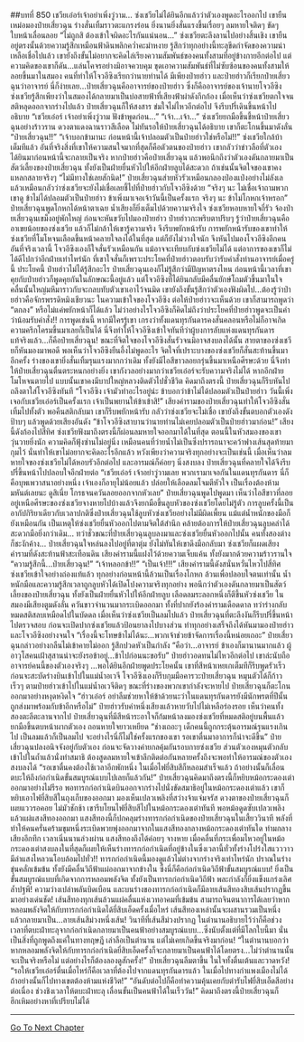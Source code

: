##บทที่ 850 เชวียเอ๋อร์เจ้าอย่าเพิ่งวู่วาม...
ซ่งเชวียไม่ได้ยินอีกแล้วว่าตัวเองพูดอะไรออกไป เขายืนเหม่อมองป๋ายเสี่ยวฉุน ร่างสั่นเทิ้มราวตะแกรงร่อน ยิ่งนานยิ่งสั่นแรงขึ้นเรื่อยๆ ลมหายใจติดๆ ขัดๆ ใบหน้าเลื่อนลอย
“ไม่ถูกสิ ต้องเข้าใจผิดอะไรกันแน่นอน...” ซ่งเชวียตะลึงลานไปอย่างสิ้นเชิง เขายืนอยู่ตรงนั้นด้วยความรู้สึกเหมือนฟ้าดินพลิกคว่ำคะมำหงาย รู้สึกว่าทุกอย่างนี้ทะลุขีดกำจัดของความน่าเหลือเชื่อไปแล้ว
เขายังถึงขั้นไม่อยากจะคิดไล่เรียงความสัมพันธ์ของคนทั้งสามที่อยู่ข้างกายอีกต่อไป แต่ความคิดของเขาก็ดัน...แล่นโคจรอย่างมิอาจควบคุม ขุดเอาความสัมพันธ์ที่ไม่ซับซ้อนของคนทั้งสามให้ลอยขึ้นมาในสมอง
คนที่ทำให้โจวอีซิงเรียกว่านายท่านได้ มีเพียงป๋ายฮ่าว และป๋ายฮ่าวก็เรียกป๋ายเสี่ยวฉุนว่าอาจารย์ นี่ก็ง่ายเลย...ป๋ายเสี่ยวฉุนคืออาจารย์ของป๋ายฮ่าว ซึ่งก็คืออาจารย์ของเจ้านายโจวอีซิง
ซ่งเชวียรู้สึกเพียงว่าในสมองได้กลายมาเป็นบ่อสายฟ้าที่เสียงฟ้าผ่าดังกึกก้อง เมื่อเห็นว่าซ่งเชวียตกใจจนสติหลุดออกจากร่างไปแล้ว ป๋ายเสี่ยวฉุนก็ให้สงสาร ข่มใจไม่ไหวอีกต่อไป จึงรีบปรี่เดินขึ้นหน้าไปอธิบาย
“เชวียเอ๋อร์ เจ้าอย่าเพิ่งวู่วาม ฟังข้าพูดก่อน...”
“เจ้า...เจ้า...” ซ่งเชวียยกมือขึ้นชี้หน้าป๋ายเสี่ยวฉุนอย่างร้าวราน ดวงตาแดงฉานราวสีเลือด ไม่ทันรอให้ป๋ายเสี่ยวฉุนได้อธิบาย เขาก็ตะโกนขึ้นมาดังลั่น
“ป๋ายเสี่ยวฉุน!!”
“เจ้าบอกข้ามานะ ก่อนหน้านี้เจ้าปลอมตัวเป็นป๋ายฮ่าวใช่หรือไม่!!” ซ่งเชวียใกล้บ้าเต็มทีแล้ว อันที่จริงสิ่งที่เขาให้ความสนใจมากที่สุดก็คือตัวตนของป๋ายฮ่าว เขากลัวว่าข่าวลือที่ตัวเองได้ยินมาก่อนหน้านี้จะกลายเป็นจริง หากป๋ายฮ่าวคือป๋ายเสี่ยวฉุน แล้วพอนึกถึงว่าตัวเองดันกลายมาเป็นสัตว์เลี้ยงของป๋ายเสี่ยวฉุน ทั้งยังเป็นฝ่ายยื่นหัวไปให้อีกฝ่ายลูบได้สะดวก ถ้าเช่นนั้นจิตใจของเขาคงแหลกสลายจริงๆ
“ไม่มีทางใช่เลยสักนิด!” ป๋ายเสี่ยวฉุนส่ายหัวรัวเหมือนกลองป๋องแป๋งอย่างไม่ลังเล แล้วเหมือนกลัวว่าซ่งเชวียจะยังไม่เชื่อเลยชี้ไปที่ป๋ายฮ่าวกับโจวอีซิงด้วย
“จริงๆ นะ ไม่เชื่อเจ้าถามพวกเขาดู ข้าไม่ได้ปลอมตัวเป็นป๋ายฮ่าว ข้าเพิ่งมาเจอเจ้าวันนี้เป็นครั้งแรก จริงๆ นะ ข้าไม่โกหกเจ้าหรอก” ป๋ายเสี่ยวฉุนพูดโกหกได้หน้าตาเฉย น้ำเสียงก็ยิ่งเต็มไปด้วยความจริงใจ
ซ่งเชวียหอบหายใจถี่รัว จ้องป๋ายเสี่ยวฉุนเขม็งอยู่พักใหญ่ ก่อนจะหันขวับไปมองป๋ายฮ่าว
ป๋ายฮ่าวกะพริบตาปริบๆ รู้ว่าป๋ายเสี่ยวฉุนคืออาเขยน้อยของซ่งเชวีย แล้วก็ไม่กล้าให้เขารู้ความจริง จึงรีบพยักหน้ารับ การพยักหน้ารับของเขาทำให้ซ่งเชวียที่โมโหจนเลือดขึ้นหน้าคลายใจลงได้ในที่สุด แต่ก็ยังไม่วางใจนัก จึงหันไปมองโจวอีซิงอีกคน
อันที่จริงเวลานี้ โจวอีซิงเองก็ใจสั่นรัวเหมือนกัน แม้อาจจะเทียบกับซ่งเชวียไม่ได้ แต่อาการของเขาก็ไม่ได้ดีไปกว่าอีกฝ่ายเท่าไหร่นัก ที่เขาใจสั่นก็เพราะประโยคที่ป๋ายฮ่าวตอบรับว่ารับคำสั่งท่านอาจารย์เมื่อครู่นี้
ประโยคนี้ ป๋ายฮ่าวไม่ได้รู้สึกอะไร ป๋ายเสี่ยวฉุนเองก็ไม่รู้สึกว่ามีปัญหาตรงไหน ก่อนหน้านี้เวลาที่เขาคุยกับป๋ายฮ่าวก็พูดคุยกันในลักษณะนี้อยู่แล้ว แต่โจวอีซิงที่ได้ยินกลับมีคลื่นยักษ์โถมตัวขึ้นมาในใจ คลื่นนั้นใหญ่มหึมาราวกับจะกลบทับตัวเขาเอาไว้จนมิด
เขายังถึงขั้นรู้สึกว่าตัวเองฟังผิดไป...ต้องรู้ว่าป๋ายฮ่าวคือจักรพรรดิหมิงเชียวนะ ในความเข้าใจของโจวอีซิง ต่อให้ป๋ายฮ่าวจะเห็นด้วย เขาก็สามารถพูดว่า “ตกลง” หรือไม่แค่พยักหน้าก็ได้แล้ว ไม่ว่าอย่างไรโจวอีซิงก็คิดไม่ถึงว่าประโยคที่ป๋ายฮ่าวพูดจะเป็นคำว่าน้อมรับคำสั่ง!!
การพูดเช่นนี้ หากมีใครรู้เขา เกรงว่าทั้งแดนทุรกันดารคงสั่นคลอนหรือไม่ก็อาจเกิดความครึกโครมขึ้นมาเลยก็เป็นได้ นี่จึงทำให้โจวอีซิงเข้าใจทันทีว่าผู้บงการลับแห่งแดนทุรกันดาร แท้จริงแล้ว...ก็คือป๋ายเสี่ยวฉุน!
ขณะที่จิตใจของโจวอีซิงสั่นรัวจนมิอาจสงบลงได้นั้น สายตาของซ่งเชวียก็หันมองมาพอดี พอเห็นว่าโจวอีซิงยืนอึ้งไม่พูดอะไร จิตใจที่เปราะบางของซ่งเชวียก็สั่นสะท้านขึ้นมาอีกครั้ง ร่างของเขายิ่งสั่นเทิ้มรุนแรงมากกว่าเดิม ทั้งยังมีไอสีขาวลอยกรุ่นขึ้นมาเหนือศีรษะด้วย
นี่จึงทำให้ป๋ายเสี่ยวฉุนตื่นตระหนกอย่างยิ่ง เขากังวลอย่างมากว่าเชวียเอ๋อร์จะรับความจริงไม่ได้ หากอีกฝ่ายโมโหจนตายไป แบบนั้นเขาคงมีบาปใหญ่หลวงติดตัวไปชั่วชีวิต คิดมาถึงตรงนี้ ป๋ายเสี่ยวฉุนก็รีบหันไปถลึงตาใส่โจวอีซิงทันที
“โจวอีซิง เจ้ามัวทำอะไรอยู่น่ะ ข้าบอกว่าข้าไม่ได้ปลอมตัวเป็นป๋ายฮ่าว วันนี้เพิ่งเจอกับเชวียเอ๋อร์เป็นครั้งแรก เจ้าเป็นพยานให้ข้าเข้าสิ!”
เสียงคำรามของป๋ายเสี่ยวฉุนทำให้โจวอีซิงสั่นเทิ้มไปทั้งตัว พอคืนสติกลับมา เขาก็รีบพยักหน้ารับ กลัวว่าซ่งเชวียจะไม่เชื่อ เขายังถึงขั้นตบอกตัวเองดังป้าบๆ แล้วพูดด้วยเสียงอันดัง
“ข้าโจวอีซิงสาบานว่านายท่านไม่เคยปลอมตัวเป็นป๋ายฮ่าวมาก่อน!”
เสียงนี้ดังก้องไปสี่ทิศ ซ่งเชวียฟังมาถึงตรงนี้ก็ผ่อนลมหายใจออกมาได้ในที่สุด ตอนนี้ในหัวสมองของเขาวุ่นวายยิ่งนัก ความคิดก็ฟุ้งซ่านไม่อยู่นิ่ง เหมือนคนที่ว่ายน้ำไม่เป็นซึ่งปรารถนาจะคว้าฟางเส้นสุดท้ายมากุมไว้ นั่นทำให้เขาไม่อยากจะคิดอะไรอีกแล้ว หวังเพียงว่าความจริงทุกอย่างจะเป็นเช่นนี้
เมื่อเห็นว่าลมหายใจของซ่งเชวียไม่ได้หอบรัวอีกต่อไป และอารมณ์ก็ค่อยๆ นิ่งสงบลง ป๋ายเสี่ยวฉุนที่คลายใจได้จึงรีบปรี่ขึ้นหน้าไปปลอบใจอีกฝ่ายต่อ
“เชวียเอ๋อร์ เจ้าอย่าวู่วามเลย พวกเรามาเจอกันในแดนทุรกันดาร นี่ก็คือบุพเพวาสนาอย่างหนึ่ง เจ้าเองก็อายุไม่น้อยแล้ว ปล่อยให้เลือดลมโจมตีหัวใจ เป็นเรื่องต้องห้ามมหันต์เลยนะ ดูสิเนี่ย โกรธจนควันลอยออกจากหัวเลย” ป๋ายเสี่ยวฉุนพูดไปพูดมา เห็นว่าไอสีขาวที่ลอยอยู่เหนือศีรษะของซ่งเชวียจางหายไปบ้างแล้วจึงยกมือขึ้นลูบหัวของซ่งเชวียโดยไม่รู้ตัว
การลูบครั้งนี้เป็นอากัปกิริยาเดียวกับเวลาปกติซึ่งป๋ายเสี่ยวฉุนใช้ลูบหัวซ่งเชวียอย่างไม่มีผิดเพี้ยน แม้แต่น้ำหนักของมือก็ยังเหมือนกัน เป็นเหตุให้ซ่งเชวียยื่นหัวออกไปตามจิตใต้สำนึก คล้ายต้องการให้ป๋ายเสี่ยวฉุนลูบคลำได้สะดวกมือยิ่งกว่าเดิม...
ทว่าชั่วขณะที่ป๋ายเสี่ยวฉุนลูบลงมาและซ่งเชวียยื่นหัวออกไปนั้น คนทั้งสองต่างก็ชะงักค้าง...
ป๋ายเสี่ยวฉุนใจหล่นลงไปอยู่ที่ตาตุ่ม ยังไม่ทันให้เขาดึงมือกลับมา ซ่งเชวียก็แผดเสียงคำรามที่ดังสะท้านฟ้าสะเทือนดิน เสียงคำรามนี้แฝงไว้ด้วยความเจ็บแค้น ทั้งยังมากด้วยความร้าวรานใจ
“ความรู้สึกนี้...ป๋ายเสี่ยวฉุน!”
“เจ้าหลอกข้า!!”
“เป็นเจ้า!!!”
เสียงคำรามนี้ดังสนั่นหวั่นไหวไปสี่ทิศ ซ่งเชวียเข้าใจอย่างถ่องแท้แล้ว ทุกอย่างก่อนหน้านี้ล้วนเป็นเรื่องโกหก ล้วนเพื่อปลอบใจตนเท่านั้น น้ำหนักมือและความรู้สึกเวลาถูกลูบหัวได้เปิดโปงความจริงทุกอย่าง พอนึกว่าตัวเองดันกลายมาเป็นสัตว์เลี้ยงของป๋ายเสี่ยวฉุน ทั้งยังเป็นฝ่ายยื่นหัวไปให้อีกฝ่ายลูบ เลือดลมระลอกหนึ่งก็ตีขึ้นหัวซ่งเชวีย ในสมองมีเสียงตูมดังลั่น ควันขาวจำนวนมากระเบิดออกมา ทั้งที่ปากยังร้องคำรามเดือดดาล ทว่าร่างกลับหมดสติสลบเหมือดไปในบัดดล
เมื่อเห็นว่าซ่งเชวียเป็นลมไปแล้ว ป๋ายเสี่ยวฉุนที่ตะลึงงันก็รีบปรี่ขึ้นหน้าไปตรวจสอบ ก่อนจะเปิดปากซ่งเชวียแล้วป้อนยาลงไปบางส่วน ทำทุกอย่างเสร็จถึงได้หันมามองป๋ายฮ่าวและโจวอีซิงอย่างจนใจ
“เรื่องนี้จะโทษข้าไม่ได้นะ...พวกเจ้าช่วยข้าจัดการเรื่องนี้หน่อยเถอะ” ป๋ายเสี่ยวฉุนกล่าวอย่างกลืนไม่เข้าคายไม่ออก รู้สึกปวดหัวเป็นกำลัง
“คือว่า...อาจารย์ ข้าเองก็มานานมากแล้ว ผู้อาวุโสคนเฝ้าสุสานน่าจะยังรอข้าอยู่...ข้าไปก่อนนะขอรับ” ป๋ายฮ่าวอดทนไม่ไหวอีกต่อไป เขาล่ะนับถืออาจารย์คนนี้ของตัวเองจริงๆ ...พอได้ยินอีกฝ่ายพูดประโยคนั้น เขาที่สีหน้าเหยเกเต็มทีก็รีบพูดรัวเร็ว ก่อนจะสะบัดร่างบินเข้าไปในแม่น้ำอเวจี
โจวอีซิงเองก็รีบกุมมือคารวะป๋ายเสี่ยวฉุน หมุนตัวได้ก็ก้าวเร็วๆ ตามป๋ายฮ่าวเข้าไปในแม่น้ำอเวจีติดๆ ขณะที่ร่างของพวกเขากำลังจะหายไป ป๋ายเสี่ยวฉุนก็ตะโกนออกมาอย่างหงุดหงิดใจ
“ฮ่าวเอ๋อร์ อย่าลืมช่วยหาให้ข้าด้วยนะว่าในแดนทุรกันดารยังมีนักพรตที่ปีนั้นถูกส่งมาพร้อมกับข้าอีกหรือไม่”
ป๋ายฮ่าวรับคำหนึ่งเสียงแล้วหายวับไปไม่เหลือร่องรอย
เห็นว่าคนทั้งสองตะลีตะลานจากไป ป๋ายเสี่ยวฉุนที่มีสีหน้าระอาใจก็ก้มหน้าลงมองซ่งเชวียที่หมดสติอยู่บนพื้นแล้วยกมือขึ้นตบหน้าผากตัวเอง ถอนหายใจยาวเหยียด
“ช่างเถอะๆ เด็กคนนี้ถูกกระตุ้นอารมณ์รุนแรงเกินไป เป็นลมแล้วก็เป็นลมไป จะอย่างไรนี่ก็ไม่ใช่ครั้งแรกของเขา รอเขาตื่นมาอาการก็น่าจะดีขึ้น” ป๋ายเสี่ยวฉุนปลงอนิจจังอยู่กับตัวเอง ก่อนจะจัดวางค่ายกลคุ้มกันรอบกายซ่งเชวีย ส่วนตัวเองหมุนตัวกลับเข้าไปในถ้ำแล้วนั่งทำสมาธิ ต้องสูดลมหายใจเข้าลึกติดต่อกันหลายครั้งถึงจะพอทำให้อารมณ์ของตัวเองสงบลงได้
“รอเขาตื่นคงต้องใช้เวลาอีกพักหนึ่ง ในเมื่อไฟยี่สิบสีก็หลอมสำเร็จแล้ว ถ้าอย่างนั้นก็เลื่อนตบะให้ถึงก่อกำเนิดขั้นสมบูรณ์แบบไปเลยก็แล้วกัน!” ป๋ายเสี่ยวฉุนคิดมาถึงตรงนี้ก็หยิบหม้อกระดองเต่าออกมาอย่างไม่รีรอ พอทารกก่อกำเนิดบินออกจากร่างไปนั่งขัดสมาธิอยู่ในหม้อกระดองเต่าแล้ว เขาก็หยิบเอาไฟยี่สิบสีในถุงเก็บของออกมา มองเห็นเปลวเพลิงที่สว่างจ้าแจ่มจรัส ดวงตาของป๋ายเสี่ยวฉุนก็เผยแววรอคอย
ไม่มัวชักช้า เขารีบโยนไฟยี่สิบสีไปในหม้อกระดองเต่าทันที พอหม้อดูดซับเปลวเพลิงแล้วแผ่แสงสีทองออกมา แสงสีทองนี้ก็ปกคลุมร่างทารกก่อกำเนิดของป๋ายเสี่ยวฉุนในเสี้ยววินาที พลังที่ทำให้คนครั่นคร้ามขุมหนึ่งระเบิดพวยพุ่งออกมาจากในแสงสีทองกลางหม้อกระดองเต่าทันใด
ท่ามกลางเสียงอึกทึก เวลาเนิ่นนานล่วงผ่าน แสงสีทองถึงได้ค่อยๆ จางหาย เมื่อคลื่นที่กระเพื่อมไหวอยู่ในหม้อกระดองเต่าสงบลงในที่สุดก็เผยให้เห็นร่างทารกก่อกำเนิดที่อยู่ข้างในซึ่งเวลานี้ทั่วทั้งร่างโปร่งใสแวววาวมีลำแสงไหลวนโอบล้อมไปทั่ว!!
ทารกก่อกำเนิดนี้มองดูแล้วไม่ต่างจากร่างจริงเท่าไหร่นัก ปราณในร่างขุ่นคลั่กเข้มข้น ทั้งยังมีคลื่นวิถีฟ้าแผ่ออกมาจากข้างใน ซึ่งนี่ก็คือก่อกำเนิดวิถีฟ้าขั้นสมบูรณ์แบบ!
ยิ่งเป็นขั้นสมบูรณ์แบบที่เกิดจากการหลอมพลังจิต ทั้งยังเป็นทารกก่อกำเนิดวิถีฟ้า พละกำลังก็ยิ่งแข็งแกร่งเลิศล้ำปฐพี!
ความว่างเปล่าพลันบิดเบือน และบนร่างของทารกก่อกำเนิดก็มีลายเส้นสีทองสิบเส้นปรากฏขึ้นมาอย่างเด่นชัด!
เส้นสีทองทุกเส้นล้วนแผ่คลื่นแห่งเวทอาคมที่เข้มข้น สามารถจินตนาการได้เลยว่าหากหลอมพลังจิตให้กับทารกก่อกำเนิดได้ยี่สิบเอ็ดครั้งเมื่อไหร่ เส้นสีทองเหล่านั้นจะผสานรวมเป็นหนึ่งแล้วกลายมาเป็น...ลายเส้นสีม่วงหนึ่งเส้น!
วินาทีที่เส้นสีม่วงปรากฏ ในตำนานอธิบายไว้ว่าก็คือช่วงเวลาที่ตบะฝ่าทะลุจากก่อกำเนิดกลายมาเป็นคนฟ้าอย่างสมบูรณ์แบบ...ซึ่งนับตั้งแต่ที่มีโลกใบนี้มา นั่นเป็นสิ่งที่ถูกพูดถึงแค่ในทางทฤษฎี เล่าลือเป็นตำนาน แต่ไม่เคยเกิดขึ้นจริงมาก่อน!
“ในตำนานบอกว่าหากหลอมพลังจิตให้กับทารกก่อกำเนิดยี่สิบเอ็ดครั้งก็จะกลายมาเป็นคนฟ้าได้โดยตรง...ไม่ว่าตำนานนั้นจะเป็นจริงหรือไม่ แต่อย่างไรก็ต้องลองดูสักครั้ง!” ป๋ายเสี่ยวฉุนลืมตาขึ้น ในใจทั้งตื่นเต้นและวาดหวัง!
“รอให้เชวียเอ๋อร์ตื่นเมื่อไหร่ก็คือเวลาที่ต้องไปจากแดนทุรกันดารแล้ว ในเมื่อไปทางกำแพงเมืองไม่ได้ ถ้าอย่างนั้นก็ไปทางเขตต้องห้ามแห่งชีวิต!”
“อันดับต่อไปก็คือทำความคุ้นเคยกับตำรับไฟยี่สิบเอ็ดสีอย่างต่อเนื่อง ช่วงชิงเวลาให้ตบะฝ่าทะลุ เลื่อนขั้นเป็นคนฟ้าได้ในเร็ววัน!” คิดมาถึงตรงนี้ป๋ายเสี่ยวฉุนก็ฮึกเหิมอย่างหาที่เปรียบไม่ได้

------


[Go To Next Chapter]( ./288.md)